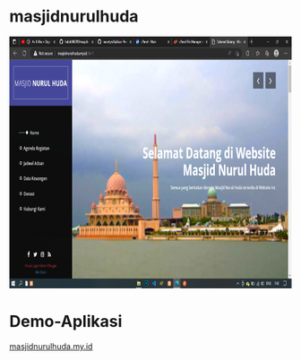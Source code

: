 # masjidnurulhuda

<img src="assets/img/Screenshot%20(55).png" width=100% height = 450>

# Demo-Aplikasi
<a href="http://masjidnurulhuda.my.id/">masjidnurulhuda.my.id</a>
